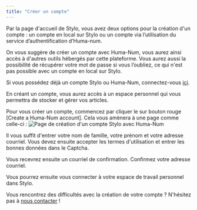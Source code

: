 ```yaml
---
title: "Créer un compte"
---
```


Par la page d'accueil de Stylo, vous avez deux options pour la création d'un compte : un compte en local sur Stylo ou un compte via l’utilisation du service d’authentification d’Huma-num.

On vous suggère de créer un compte avec Huma-Num, vous aurez ainsi accès à d'autres outils hébergés par cette plateforme. Vous aurez aussi la possibilité de récupérer votre mot de passe si vous l’oubliez, ce qui n'est pas possible avec un compte en local sur Stylo.

Si vous possédez déjà un compte Stylo ou Huma-Num, connectez-vous [ici](https://stylo.huma-num.fr/).

En créant un compte, vous aurez accès à un espace personnel qui vous permettra de stocker et gérer vos articles. 

Pour vous créer un compte, commencez par cliquer le sur bouton rouge [Create a Huma-Num account]. Cela vous amènera à une page comme celle-ci : 
![Page de création d'un compte Stylo avec Huma-Num](/uploads/images/refonte_doc/Huma-Num.png)

Il vous suffit d'entrer votre nom de famille, votre prénom et votre adresse courriel. Vous devez ensuite accepter les termes d'utilisation et entrer les bonnes données dans le Captcha. 

Vous recevrez ensuite un courriel de confirmation. Confirmez votre adresse courriel.

Vous pourrez ensuite vous connecter à votre espace de travail personnel dans Stylo.

Vous rencontrez des difficultés avec la création de votre compte ? N'hésitez pas à [nous contacter](/fr/contacts.md) !
